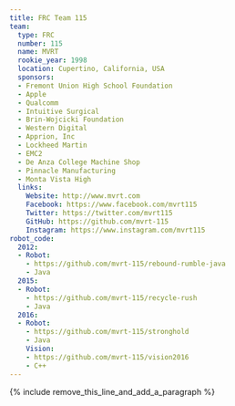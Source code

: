 ```yaml
---
title: FRC Team 115
team:
  type: FRC
  number: 115
  name: MVRT
  rookie_year: 1998
  location: Cupertino, California, USA
  sponsors:
  - Fremont Union High School Foundation
  - Apple
  - Qualcomm
  - Intuitive Surgical
  - Brin-Wojcicki Foundation
  - Western Digital
  - Apprion, Inc
  - Lockheed Martin
  - EMC2
  - De Anza College Machine Shop
  - Pinnacle Manufacturing
  - Monta Vista High
  links:
    Website: http://www.mvrt.com
    Facebook: https://www.facebook.com/mvrt115
    Twitter: https://twitter.com/mvrt115
    GitHub: https://github.com/mvrt-115
    Instagram: https://www.instagram.com/mvrt115
robot_code:
  2012:
  - Robot:
    - https://github.com/mvrt-115/rebound-rumble-java
    - Java
  2015:
  - Robot:
    - https://github.com/mvrt-115/recycle-rush
    - Java
  2016:
  - Robot:
    - https://github.com/mvrt-115/stronghold
    - Java
    Vision:
    - https://github.com/mvrt-115/vision2016
    - C++
---
```


{% include remove_this_line_and_add_a_paragraph %}